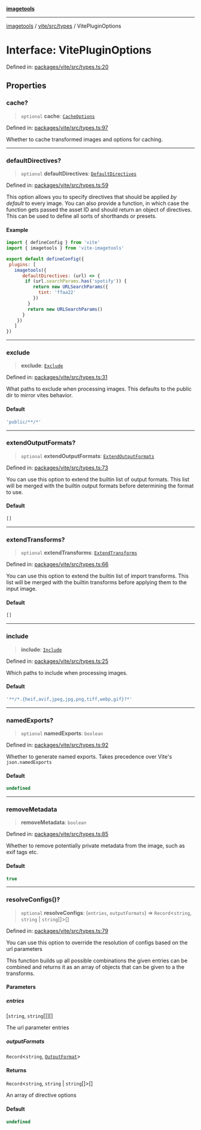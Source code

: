 [**imagetools**](../../../../README.md)

***

[imagetools](../../../../modules.md) / [vite/src/types](../README.md) / VitePluginOptions

# Interface: VitePluginOptions

Defined in: [packages/vite/src/types.ts:20](https://github.com/JonasKruckenberg/imagetools/blob/87fff79acddac50a50f7aee7c6a68a0623fbc68f/packages/vite/src/types.ts#L20)

## Properties

### cache?

> `optional` **cache**: [`CacheOptions`](CacheOptions.md)

Defined in: [packages/vite/src/types.ts:97](https://github.com/JonasKruckenberg/imagetools/blob/87fff79acddac50a50f7aee7c6a68a0623fbc68f/packages/vite/src/types.ts#L97)

Whether to cache transformed images and options for caching.

***

### defaultDirectives?

> `optional` **defaultDirectives**: [`DefaultDirectives`](../type-aliases/DefaultDirectives.md)

Defined in: [packages/vite/src/types.ts:59](https://github.com/JonasKruckenberg/imagetools/blob/87fff79acddac50a50f7aee7c6a68a0623fbc68f/packages/vite/src/types.ts#L59)

This option allows you to specify directives that should be applied _by default_ to every image.
You can also provide a function, in which case the function gets passed the asset ID and should return an object of directives.
This can be used to define all sorts of shorthands or presets.

#### Example

```js
import { defineConfig } from 'vite'
import { imagetools } from 'vite-imagetools'

export default defineConfig({
 plugins: [
   imagetools({
      defaultDirectives: (url) => {
       if (url.searchParams.has('spotify')) {
          return new URLSearchParams({
            tint: 'ffaa22'
          })
        }
        return new URLSearchParams()
      }
    })
   ]
})
```

***

### exclude

> **exclude**: [`Exclude`](../type-aliases/Exclude.md)

Defined in: [packages/vite/src/types.ts:31](https://github.com/JonasKruckenberg/imagetools/blob/87fff79acddac50a50f7aee7c6a68a0623fbc68f/packages/vite/src/types.ts#L31)

What paths to exclude when processing images.
This defaults to the public dir to mirror vites behavior.

#### Default

```ts
'public/**/*'
```

***

### extendOutputFormats?

> `optional` **extendOutputFormats**: [`ExtendOutputFormats`](../type-aliases/ExtendOutputFormats.md)

Defined in: [packages/vite/src/types.ts:73](https://github.com/JonasKruckenberg/imagetools/blob/87fff79acddac50a50f7aee7c6a68a0623fbc68f/packages/vite/src/types.ts#L73)

You can use this option to extend the builtin list of output formats.
This list will be merged with the builtin output formats before determining the format to use.

#### Default

```ts
[]
```

***

### extendTransforms?

> `optional` **extendTransforms**: [`ExtendTransforms`](../type-aliases/ExtendTransforms.md)

Defined in: [packages/vite/src/types.ts:66](https://github.com/JonasKruckenberg/imagetools/blob/87fff79acddac50a50f7aee7c6a68a0623fbc68f/packages/vite/src/types.ts#L66)

You can use this option to extend the builtin list of import transforms.
This list will be merged with the builtin transforms before applying them to the input image.

#### Default

```ts
[]
```

***

### include

> **include**: [`Include`](../type-aliases/Include.md)

Defined in: [packages/vite/src/types.ts:25](https://github.com/JonasKruckenberg/imagetools/blob/87fff79acddac50a50f7aee7c6a68a0623fbc68f/packages/vite/src/types.ts#L25)

Which paths to include when processing images.

#### Default

```ts
'**/*.{heif,avif,jpeg,jpg,png,tiff,webp,gif}?*'
```

***

### namedExports?

> `optional` **namedExports**: `boolean`

Defined in: [packages/vite/src/types.ts:92](https://github.com/JonasKruckenberg/imagetools/blob/87fff79acddac50a50f7aee7c6a68a0623fbc68f/packages/vite/src/types.ts#L92)

Whether to generate named exports.
Takes precedence over Vite's `json.namedExports`

#### Default

```ts
undefined
```

***

### removeMetadata

> **removeMetadata**: `boolean`

Defined in: [packages/vite/src/types.ts:85](https://github.com/JonasKruckenberg/imagetools/blob/87fff79acddac50a50f7aee7c6a68a0623fbc68f/packages/vite/src/types.ts#L85)

Whether to remove potentially private metadata from the image, such as exif tags etc.

#### Default

```ts
true
```

***

### resolveConfigs()?

> `optional` **resolveConfigs**: (`entries`, `outputFormats`) => `Record`\<`string`, `string` \| `string`[]\>[]

Defined in: [packages/vite/src/types.ts:79](https://github.com/JonasKruckenberg/imagetools/blob/87fff79acddac50a50f7aee7c6a68a0623fbc68f/packages/vite/src/types.ts#L79)

You can use this option to override the resolution of configs based on the url parameters

This function builds up all possible combinations the given entries can be combined
and returns it as an array of objects that can be given to a the transforms.

#### Parameters

##### entries

\[`string`, `string`[]\][]

The url parameter entries

##### outputFormats

`Record`\<`string`, [`OutputFormat`](../../type-aliases/OutputFormat.md)\>

#### Returns

`Record`\<`string`, `string` \| `string`[]\>[]

An array of directive options

#### Default

```ts
undefined
```
